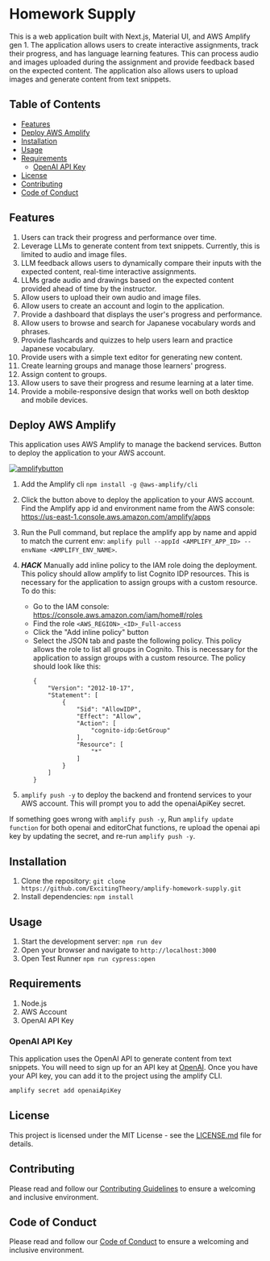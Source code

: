 # Homework Supply

This is a web application built with Next.js, Material UI, and AWS Amplify gen 1. The application allows users to create interactive assignments, track their progress, and has language learning features. This can process audio and images uploaded during the assignment and provide feedback based on the expected content. The application also allows users to upload images and generate content from text snippets.

## Table of Contents

- [Features](#features)
- [Deploy AWS Amplify](#deploy-aws-amplify)
- [Installation](#installation)
- [Usage](#usage)
- [Requirements](#requirements)
    - [OpenAI API Key](#openai-api-key)
- [License](LICENSE.md)
- [Contributing](CONTRIBUTING.md)
- [Code of Conduct](CODE_OF_CONDUCT.md)

## Features

1. Users can track their progress and performance over time.
2. Leverage LLMs to generate content from text snippets. Currently, this is limited to audio and image files.
3. LLM feedback allows users to dynamically compare their inputs with the expected content, real-time interactive assignments.
4. LLMs grade audio and drawings based on the expected content provided ahead of time by the instructor.
5. Allow users to upload their own audio and image files.
6. Allow users to create an account and login to the application.
7. Provide a dashboard that displays the user's progress and performance.
8. Allow users to browse and search for Japanese vocabulary words and phrases.
9. Provide flashcards and quizzes to help users learn and practice Japanese vocabulary.
10. Provide users with a simple text editor for generating new content.
11. Create learning groups and manage those learners' progress.
12. Assign content to groups.
13. Allow users to save their progress and resume learning at a later time.
14. Provide a mobile-responsive design that works well on both desktop and mobile devices.

## Deploy AWS Amplify

This application uses AWS Amplify to manage the backend services.  Button to deploy the application to your AWS account.

[![amplifybutton](https://oneclick.amplifyapp.com/button.svg)](https://console.aws.amazon.com/amplify/home#/deploy?repo=https://github.com/ExcitingTheory/amplify-homework-supply)

1. Add the Amplify cli `npm install -g @aws-amplify/cli`
2. Click the button above to deploy the application to your AWS account. Find the Amplify app id and environment name from the AWS console: <https://us-east-1.console.aws.amazon.com/amplify/apps>
3. Run the Pull command, but replace the amplify app by name and appid to match the current env: `amplify pull --appId <AMPLIFY_APP_ID> --envName <AMPLIFY_ENV_NAME>`.
4. ***HACK*** Manually add inline policy to the IAM role doing the deployment. This policy should allow amplify to list Cognito IDP resources. This is necessary for the application to assign groups with a custom resource. To do this:
    - Go to the IAM console: <https://console.aws.amazon.com/iam/home#/roles>
    - Find the role `<AWS_REGION>_<ID>_Full-access`
    - Click the "Add inline policy" button
    - Select the JSON tab and paste the following policy. This policy allows the role to list all groups in Cognito. This is necessary for the application to assign groups with a custom resource. The policy should look like this:
        ```
        {
            "Version": "2012-10-17",
            "Statement": [
                {
                    "Sid": "AllowIDP",
                    "Effect": "Allow",
                    "Action": [
                        "cognito-idp:GetGroup"
                    ],
                    "Resource": [
                        "*"
                    ]
                }
            ]
        }
        ```

5. `amplify push -y` to deploy the backend and frontend services to your AWS account. This will prompt you to add the openaiApiKey secret.

If something goes wrong with `amplify push -y`, Run `amplify update function` for both openai and editorChat functions, re upload the openai api key by updating the secret, and re-run `amplify push -y`.
## Installation

1. Clone the repository: `git clone https://github.com/ExcitingTheory/amplify-homework-supply.git`
2. Install dependencies: `npm install`

## Usage

1. Start the development server: `npm run dev`
2. Open your browser and navigate to `http://localhost:3000`
3. Open Test Runner `npm run cypress:open`

## Requirements

1. Node.js
2. AWS Account
3. OpenAI API Key

### OpenAI API Key

This application uses the OpenAI API to generate content from text snippets. You will need to sign up for an API key at [OpenAI](https://platform.openai.com/signup). Once you have your API key, you can add it to the project using the amplify CLI.

```bash
amplify secret add openaiApiKey
```

## License

This project is licensed under the MIT License - see the [LICENSE.md](LICENSE.md) file for details.

## Contributing

Please read and follow our [Contributing Guidelines](CONTRIBUTING.md) to ensure a welcoming and inclusive environment.

## Code of Conduct

Please read and follow our [Code of Conduct](CODE_OF_CONDUCT.md) to ensure a welcoming and inclusive environment.